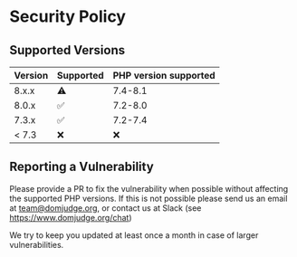 # Security Policy

## Supported Versions

| Version | Supported          | PHP version supported |
| ------- | ------------------ | --------------------- |
| 8.x.x   | :warning:          | 7.4-8.1               |
| 8.0.x   | :white_check_mark: | 7.2-8.0               |
| 7.3.x   | :white_check_mark: | 7.2-7.4               |
| < 7.3   | :x:                | :x:                   |

## Reporting a Vulnerability

Please provide a PR to fix the vulnerability when possible without affecting the supported PHP versions.
If this is not possible please send us an email at team@domjudge.org, or contact us at Slack (see https://www.domjudge.org/chat)

We try to keep you updated at least once a month in case of larger vulnerabilities.
